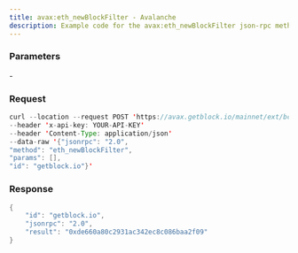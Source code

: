 ```yaml
---
title: avax:eth_newBlockFilter - Avalanche
description: Example code for the avax:eth_newBlockFilter json-rpc method. Сomplete guide on how to use avax:eth_newBlockFilter json-rpc in GetBlock.io Web3 documentation.
---
```


### Parameters


\-

### Request

``` java
curl --location --request POST 'https://avax.getblock.io/mainnet/ext/bc/C/rpc' 
--header 'x-api-key: YOUR-API-KEY' 
--header 'Content-Type: application/json' 
--data-raw '{"jsonrpc": "2.0",
"method": "eth_newBlockFilter",
"params": [],
"id": "getblock.io"}'
```

###  Response

``` java
{
    "id": "getblock.io",
    "jsonrpc": "2.0",
    "result": "0xde660a80c2931ac342ec8c086baa2f09"
}
```

